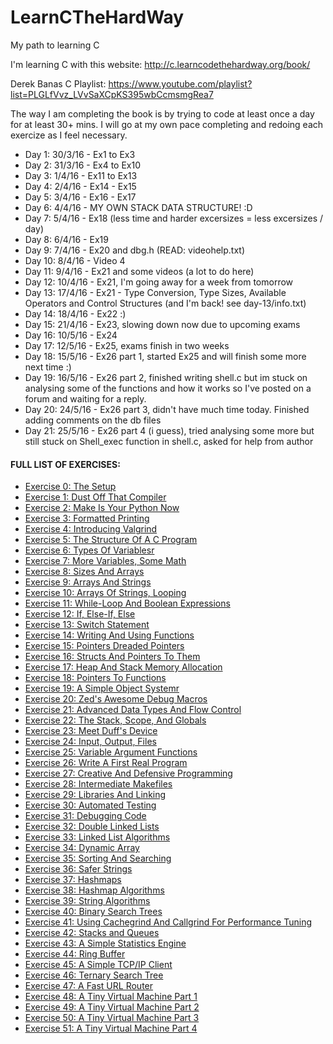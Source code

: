 # LearnCTheHardWay
My path to learning C

I'm learning C with this website: http://c.learncodethehardway.org/book/

Derek Banas C Playlist: https://www.youtube.com/playlist?list=PLGLfVvz_LVvSaXCpKS395wbCcmsmgRea7

The way I am completing the book is by trying to code at least once a day for at least 30+ mins.
I will go at my own pace completing and redoing each exercize as I feel necessary.

- Day 1: 30/3/16 - Ex1 to Ex3
- Day 2: 31/3/16 - Ex4 to Ex10
- Day 3: 1/4/16 - Ex11 to Ex13
- Day 4: 2/4/16 - Ex14 - Ex15
- Day 5: 3/4/16 - Ex16 - Ex17
- Day 6: 4/4/16 - MY OWN STACK DATA STRUCTURE! :D
- Day 7: 5/4/16 - Ex18 (less time and harder excersizes = less excersizes / day)
- Day 8: 6/4/16 - Ex19
- Day 9: 7/4/16 - Ex20 and dbg.h (READ: videohelp.txt)
- Day 10: 8/4/16 - Video 4 
- Day 11: 9/4/16 - Ex21 and some videos (a lot to do here)
- Day 12: 10/4/16 - Ex21, I'm going away for a week from tomorrow
- Day 13: 17/4/16 - Ex21 - Type Conversion, Type Sizes, Available Operators and Control Structures (and I'm back! see day-13/info.txt)
- Day 14: 18/4/16 - Ex22 :) 
- Day 15: 21/4/16 - Ex23, slowing down now due to upcoming exams
- Day 16: 10/5/16 - Ex24
- Day 17: 12/5/16 - Ex25, exams finish in two weeks
- Day 18: 15/5/16 - Ex26 part 1, started Ex25 and will finish some more next time :)
- Day 19: 16/5/16 - Ex26 part 2, finished writing shell.c but im stuck on analysing some of the functions and how it works so I've posted on a forum and waiting for a reply.
- Day 20: 24/5/16 - Ex26 part 3, didn't have much time today. Finished adding comments on the db files
- Day 21: 25/5/16 - Ex26 part 4 (i guess), tried analysing some more but still stuck on Shell_exec function in shell.c, asked for help from author 

<h4>FULL LIST OF EXERCISES:</h4>
<ul>
<li><a href="http://c.learncodethehardway.org/book/ex0.html">Exercise 0: The Setup</a></li>
<li><a href="http://c.learncodethehardway.org/book/ex1.html">Exercise 1: Dust Off That Compiler</a></li>
<li><a href="http://c.learncodethehardway.org/book/ex1.html">Exercise 2: Make Is Your Python Now</a></li>
<li><a href="http://c.learncodethehardway.org/book/ex1.html">Exercise 3: Formatted Printing</a></li>
<li><a href="http://c.learncodethehardway.org/book/ex1.html">Exercise 4: Introducing Valgrind</a></li>
<li><a href="http://c.learncodethehardway.org/book/ex1.html">Exercise 5: The Structure Of A C Program</a></li>
<li><a href="http://c.learncodethehardway.org/book/ex1.html">Exercise 6: Types Of Variablesr</a></li>
<li><a href="http://c.learncodethehardway.org/book/ex1.html">Exercise 7: More Variables, Some Math</a></li>
<li><a href="http://c.learncodethehardway.org/book/ex1.html">Exercise 8: Sizes And Arrays</a></li>
<li><a href="http://c.learncodethehardway.org/book/ex1.html">Exercise 9: Arrays And Strings</a></li>
<li><a href="http://c.learncodethehardway.org/book/ex1.html">Exercise 10: Arrays Of Strings, Looping</a></li>
<li><a href="http://c.learncodethehardway.org/book/ex1.html">Exercise 11: While-Loop And Boolean Expressions</a></li>
<li><a href="http://c.learncodethehardway.org/book/ex1.html">Exercise 12: If, Else-If, Else</a></li>
<li><a href="http://c.learncodethehardway.org/book/ex1.html">Exercise 13: Switch Statement</a></li>
<li><a href="http://c.learncodethehardway.org/book/ex1.html">Exercise 14: Writing And Using Functions</a></li>
<li><a href="http://c.learncodethehardway.org/book/ex1.html">Exercise 15: Pointers Dreaded Pointers</a></li>
<li><a href="http://c.learncodethehardway.org/book/ex1.html">Exercise 16: Structs And Pointers To Them</a></li>
<li><a href="http://c.learncodethehardway.org/book/ex1.html">Exercise 17: Heap And Stack Memory Allocation</a></li>
<li><a href="http://c.learncodethehardway.org/book/ex1.html">Exercise 18: Pointers To Functions</a></li>
<li><a href="http://c.learncodethehardway.org/book/ex1.html">Exercise 19: A Simple Object Systemr</a></li>
<li><a href="http://c.learncodethehardway.org/book/ex1.html">Exercise 20: Zed's Awesome Debug Macros</a></li>
<li><a href="http://c.learncodethehardway.org/book/ex1.html">Exercise 21: Advanced Data Types And Flow Control</a></li>
<li><a href="http://c.learncodethehardway.org/book/ex1.html">Exercise 22: The Stack, Scope, And Globals</a></li>
<li><a href="http://c.learncodethehardway.org/book/ex1.html">Exercise 23: Meet Duff's Device</a></li>
<li><a href="http://c.learncodethehardway.org/book/ex1.html">Exercise 24: Input, Output, Files</a></li>
<li><a href="http://c.learncodethehardway.org/book/ex1.html">Exercise 25: Variable Argument Functions</a></li>
<li><a href="http://c.learncodethehardway.org/book/ex1.html">Exercise 26: Write A First Real Program</a></li>
<li><a href="http://c.learncodethehardway.org/book/ex1.html">Exercise 27: Creative And Defensive Programming</a></li>
<li><a href="http://c.learncodethehardway.org/book/ex1.html">Exercise 28: Intermediate Makefiles</a></li>
<li><a href="http://c.learncodethehardway.org/book/ex1.html">Exercise 29: Libraries And Linking</a></li>
<li><a href="http://c.learncodethehardway.org/book/ex1.html">Exercise 30: Automated Testing</a></li>
<li><a href="http://c.learncodethehardway.org/book/ex1.html">Exercise 31: Debugging Code</a></li>
<li><a href="http://c.learncodethehardway.org/book/ex1.html">Exercise 32: Double Linked Lists</a></li>
<li><a href="http://c.learncodethehardway.org/book/ex1.html">Exercise 33: Linked List Algorithms</a></li>
<li><a href="http://c.learncodethehardway.org/book/ex1.html">Exercise 34: Dynamic Array</a></li>
<li><a href="http://c.learncodethehardway.org/book/ex1.html">Exercise 35: Sorting And Searching</a></li>
<li><a href="http://c.learncodethehardway.org/book/ex1.html">Exercise 36: Safer Strings</a></li>
<li><a href="http://c.learncodethehardway.org/book/ex1.html">Exercise 37: Hashmaps</a></li>
<li><a href="http://c.learncodethehardway.org/book/ex1.html">Exercise 38: Hashmap Algorithms</a></li>
<li><a href="http://c.learncodethehardway.org/book/ex1.html">Exercise 39: String Algorithms</a></li>
<li><a href="http://c.learncodethehardway.org/book/ex1.html">Exercise 40: Binary Search Trees</a></li>
<li><a href="http://c.learncodethehardway.org/book/ex1.html">Exercise 41: Using Cachegrind And Callgrind For Performance Tuning</a></li>
<li><a href="http://c.learncodethehardway.org/book/ex1.html">Exercise 42: Stacks and Queues</a></li>
<li><a href="http://c.learncodethehardway.org/book/ex1.html">Exercise 43: A Simple Statistics Engine</a></li>
<li><a href="http://c.learncodethehardway.org/book/ex1.html">Exercise 44: Ring Buffer</a></li>
<li><a href="http://c.learncodethehardway.org/book/ex1.html">Exercise 45: A Simple TCP/IP Client</a></li>
<li><a href="http://c.learncodethehardway.org/book/ex1.html">Exercise 46: Ternary Search Tree</a></li>
<li><a href="http://c.learncodethehardway.org/book/ex1.html">Exercise 47: A Fast URL Router</a></li>
<li><a href="http://c.learncodethehardway.org/book/ex1.html">Exercise 48: A Tiny Virtual Machine Part 1</a></li>
<li><a href="http://c.learncodethehardway.org/book/ex1.html">Exercise 49: A Tiny Virtual Machine Part 2</a></li>
<li><a href="http://c.learncodethehardway.org/book/ex1.html">Exercise 50: A Tiny Virtual Machine Part 3</a></li>
<li><a href="http://c.learncodethehardway.org/book/ex1.html">Exercise 51: A Tiny Virtual Machine Part 4</a></li>
</ul>
